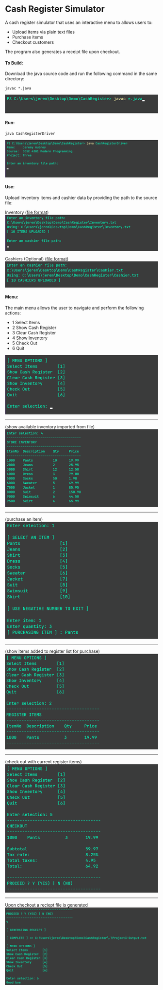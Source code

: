 # Cash Register Simulator

A cash register simulator that uses an interactive menu to allows users to:

- Upload items via plain text files
- Purchase items 
- Checkout customers

The program also generates a receipt file upon checkout.

#### To Build:
Download the java source code and run the following command in the same directory:
```
javac *.java
```
![Screenshot](docs/images/compile.png)

#### Run:
```
java CashRegisterDriver
```

![Screenshot](docs/images/start.png)

#### Use:
Upload inventory items and cashier data by providing the path to the source file:

Inventory ([file format](src/Inventory.txt))
![Screenshot](docs/images/uploaded-inventory.png)

Cashiers (Optional) ([file format](src/Cashier.txt))
![Screenshot](docs/images/uploaded-cashiers.png)

#### Menu:
The main menu allows the user to navigate and perform the following actions:

- 1 Select Items
- 2 Show Cash Register
- 3 Clear Cash Register
- 4 Show Inventory
- 5 Check Out
- 6 Quit

![Screenshot](docs/images/menu-options.png)

---

(show available inventory imported from file)
![Screenshot](docs/images/show-inventory.png)

---

(purchase an item)
![Screenshot](docs/images/purchase.png)

---

(show items added to register list for purchase)
![Screenshot](docs/images/show-register.png)

---

(check out with current register items) 
![Screenshot](docs/images/checkout.png)

---

Upon checkout a reciept file is generated
![Screenshot](docs/images/reciept.png)